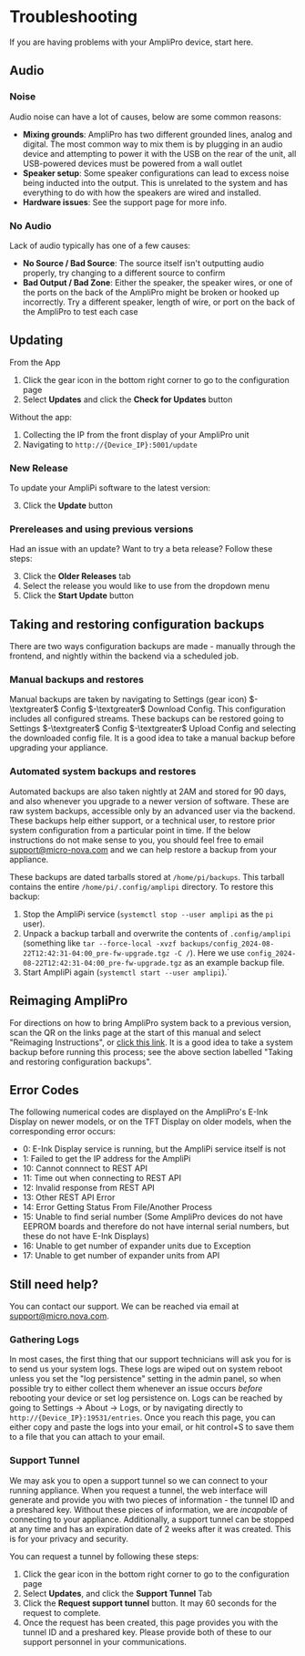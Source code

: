 # Troubleshooting

If you are having problems with your AmpliPro device, start here.

## Audio

### Noise
Audio noise can have a lot of causes, below are some common reasons:
* **Mixing grounds**: AmpliPro has two different grounded lines, analog and digital. The most common way to mix them is by plugging in an audio device and attempting to power it with the USB on the rear of the unit, all USB-powered devices must be powered from a wall outlet
* **Speaker setup**: Some speaker configurations can lead to excess noise being inducted into the output. This is unrelated to the system and has everything to do with how the speakers are wired and installed.
* **Hardware issues**: See the support page for more info.

### No Audio
Lack of audio typically has one of a few causes:
* **No Source / Bad Source**: The source itself isn't outputting audio properly, try changing to a different source to confirm
* **Bad Output / Bad Zone**: Either the speaker, the speaker wires, or one of the ports on the back of the AmpliPro might be broken or hooked up incorrectly. Try a different speaker, length of wire, or port on the back of the AmpliPro to test each case

## Updating

From the App
1. Click the gear icon in the bottom right corner to go to the configuration page
2. Select **Updates** and click the **Check for Updates** button

Without the app:
1. Collecting the IP from the front display of your AmpliPro unit
2. Navigating to `http://{Device_IP}:5001/update`

### New Release
To update your AmpliPi software to the latest version:

3. Click the **Update** button

### Prereleases and using previous versions
Had an issue with an update? Want to try a beta release? Follow these steps:

3. Click the **Older Releases** tab
4. Select the release you would like to use from the dropdown menu
5. Click the **Start Update** button

## Taking and restoring configuration backups

There are two ways configuration backups are made - manually through the frontend, and nightly within the backend via a scheduled job.

### Manual backups and restores

Manual backups are taken by navigating to Settings (gear icon) $-\textgreater$ Config $-\textgreater$ Download Config. This configuration includes all configured streams. These backups can be restored going to Settings $-\textgreater$ Config $-\textgreater$ Upload Config and selecting the downloaded config file. It is a good idea to take a manual backup before upgrading your appliance.

### Automated system backups and restores

Automated backups are also taken nightly at 2AM and stored for 90 days, and also whenever you upgrade to a newer version of software. These are raw system backups, accessible only by an advanced user via the backend. These backups help either support, or a technical user, to restore prior system configuration from a particular point in time. If the below instructions do not make sense to you, you should feel free to email [support@micro-nova.com](mailto:support@micro-nova.com) and we can help restore a backup from your appliance.

These backups are dated tarballs stored at `/home/pi/backups`. This tarball contains the entire `/home/pi/.config/amplipi` directory. To restore this backup:
1. Stop the AmpliPi service (`systemctl stop --user amplipi` as the `pi` user).
2. Unpack a backup tarball and overwrite the contents of `.config/amplipi` (something like `tar --force-local -xvzf backups/config_2024-08-22T12:42:31-04:00_pre-fw-upgrade.tgz -C /`).  Here we use `config_2024-08-22T12:42:31-04:00_pre-fw-upgrade.tgz` as an example backup file.
3. Start AmpliPi again (`systemctl start --user amplipi`).`

## Reimaging AmpliPro
For directions on how to bring AmpliPro system back to a previous version, scan the QR on the links page at the start of this manual and select "Reimaging Instructions", or [click this link](https://github.com/micro-nova/AmpliPi/blob/main/docs/imaging_etcher.md). It is a good idea to take a system backup before running this process; see the above section labelled "Taking and restoring configuration backups".

## Error Codes
The following numerical codes are displayed on the AmpliPro's E-Ink Display on newer models, or on the TFT Display on older models, when the corresponding error occurs:

- 0: E-Ink Display service is running, but the AmpliPi service itself is not
- 1: Failed to get the IP address for the AmpliPi
- 10: Cannot connnect to REST API
- 11: Time out when connecting to REST API
- 12: Invalid response from REST API
- 13: Other REST API Error
- 14: Error Getting Status From File/Another Process
- 15: Unable to find serial number (Some AmpliPro devices do not have EEPROM boards and therefore do not have internal serial numbers, but these do not have E-Ink Displays)
- 16: Unable to get number of expander units due to Exception
- 17: Unable to get number of expander units from API

## Still need help?

You can contact our support. We can be reached via email at [support@micro.nova.com](mailto:support@micro-nova.com).

### Gathering Logs

In most cases, the first thing that our support technicians will ask you for is to send us your system logs. These logs are wiped out on system reboot unless you set the "log persistence" setting in the admin panel, so when possible try to either collect them whenever an issue occurs _before_ rebooting your device or set log persistence on.
Logs can be reached by going to Settings -> About -> Logs, or by navigating directly to `http://{Device_IP}:19531/entries`. Once you reach this page, you can either copy and paste the logs into your email, or hit control+S to save them to a file that you can attach to your email.

### Support Tunnel

We may ask you to open a support tunnel so we can connect to your running appliance. When you request a tunnel, the web interface will generate and provide you with two pieces of information - the tunnel ID and a preshared key. Without these pieces of information, we are _incapable_ of connecting to your appliance. Additionally, a support tunnel can be stopped at any time and has an expiration date of 2 weeks after it was created. This is for your privacy and security.

You can request a tunnel by following these steps:

1. Click the gear icon in the bottom right corner to go to the configuration page
2. Select **Updates**, and click the **Support Tunnel** Tab
3. Click the **Request support tunnel** button. It may 60 seconds for the request to complete.
4. Once the request has been created, this page provides you with the tunnel ID and a preshared key. Please provide both of these to our support personnel in your communications.

